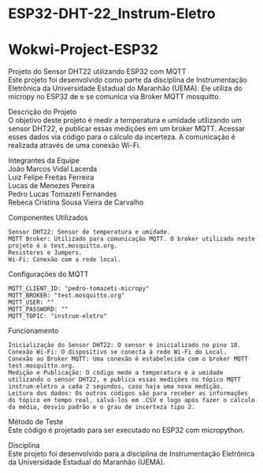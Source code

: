 # ESP32-DHT-22_Instrum-Eletro
# Wokwi-Project-ESP32
Projeto do Sensor DHT22 utilizando ESP32 com MQTT<br>
Este projeto foi desenvolvido como parte da disciplina de Instrumentação Eletrônica da Universidade Estadual do Maranhão (UEMA). Ele utiliza do micropy no ESP32 de e se comunica via Broker MQTT mosquitto.

Descrição do Projeto<br>
O objetivo deste projeto é medir a temperatura e umidade utilizando um sensor DHT22, e publicar essas medições em um broker MQTT. Acessar esses dados via código para o cálculo da incerteza. A comunicação é realizada através de uma conexão Wi-Fi.

Integrantes da Equipe <br>
João Marcos Vidal Lacerda <br>
Luiz Felipe Freitas Ferreira <br>
Lucas de Menezes Pereira <br>
Pedro Lucas Tomazeti Fernandes <br>
Rebeca Cristina Sousa Vieira de Carvalho

Componentes Utilizados
```
Sensor DHT22: Sensor de temperatura e umidade.
MQTT Broker: Utilizado para comunicação MQTT. O broker utilizado neste projeto é o test.mosquitto.org.
Resistores e Jumpers.
Wi-Fi: Conexão com a rede local.
```
Configurações do MQTT
```
MQTT_CLIENT_ID: "pedro-tomazeti-micropy"
MQTT_BROKER: "test.mosquitto.org"
MQTT_USER: ""
MQTT_PASSWORD: ""
MQTT_TOPIC: "instrum-eletro"
```
Funcionamento
```
Inicialização do Sensor DHT22: O sensor é inicializado no pino 18.
Conexão Wi-Fi: O dispositivo se conecta à rede Wi-Fi do Local.
Conexão ao Broker MQTT: Uma conexão é estabelecida com o broker MQTT test.mosquitto.org.
Medição e Publicação: O código mede a temperatura e a umidade utilizando o sensor DHT22, e publica essas medições no tópico MQTT instrum-eletro a cada 2 segundos, caso haja uma nova medição.
Leitura dos dados: Os outros códigos são para receber as informações do tópico em tempo real, salvá-los em .CSV e logo após fazer o cálculo da média, desvio padrão e o grau de incerteza tipo 2.
```
Método de Teste <br>
Este código é projetado para ser executado no ESP32 com micropython.

Disciplina <br>
Este projeto foi desenvolvido para a disciplina de Instrumentação Eletrônica da Universidade Estadual do Maranhão (UEMA).
